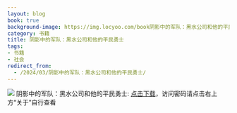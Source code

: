 ```yaml
---
layout: blog
book: true
background-image: https://img.locyoo.com/book阴影中的军队：黑水公司和他的平民勇士.jpg
category: 书籍
title: 阴影中的军队：黑水公司和他的平民勇士
tags:
- 书籍
- 社会
redirect_from:
  - /2024/03/阴影中的军队：黑水公司和他的平民勇士/
---
```

![](https://img.locyoo.com/book阴影中的军队：黑水公司和他的平民勇士.jpg)
阴影中的军队：黑水公司和他的平民勇士: <a name = "ref1" href="https://url18.ctfile.com/f/50983618-1357865429-9a9194?p=3619">点击下载</a>，访问密码请点击右上方“关于”自行查看